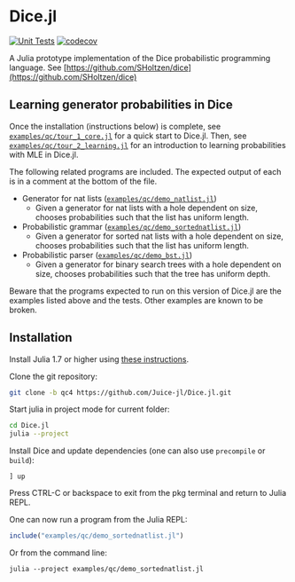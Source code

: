 # Dice.jl

[![Unit Tests](https://github.com/Juice-jl/Dice.jl/workflows/Unit%20Tests/badge.svg)](https://github.com/Juice-jl/Dice.jl/actions?query=workflow%3A%22Unit+Tests%22+branch%3Amain)  [![codecov](https://codecov.io/gh/Juice-jl/Dice.jl/branch/main/graph/badge.svg)](https://codecov.io/gh/Juice-jl/Dice.jl)

A Julia prototype implementation of the Dice probabilistic programming language.
See [https://github.com/SHoltzen/dice](https://github.com/SHoltzen/dice)


## Learning generator probabilities in Dice

Once the installation (instructions below) is complete, see [`examples/qc/tour_1_core.jl`](examples/qc/tour_1_core.jl) for a quick start to Dice.jl. Then, see [`examples/qc/tour_2_learning.jl`](examples/qc/tour_2_learning.jl) for an introduction to learning probabilities with MLE in Dice.jl.

The following related programs are included. The expected output of each is in a comment at the bottom of the file.
- Generator for nat lists ([`examples/qc/demo_natlist.jl`](examples/qc/demo_natlist.jl))
  - Given a generator for nat lists with a hole dependent on size, chooses probabilities such that the list has uniform length.
- Probabilistic grammar ([`examples/qc/demo_sortednatlist.jl`](examples/qc/demo_sortednatlist.jl))
  - Given a generator for sorted nat lists with a hole dependent on size, chooses probabilities such that the list has uniform length.
- Probabilistic parser ([`examples/qc/demo_bst.jl`](examples/qc/demo_bst.jl))
  - Given a generator for binary search trees with a hole dependent on size, chooses probabilities such that the tree has uniform depth.

Beware that the programs expected to run on this version of Dice.jl are the examples listed above and the tests. Other examples are known to be broken.

## Installation

Install Julia 1.7 or higher using [these instructions](https://julialang.org/downloads/platform/).

Clone the git repository:
```bash
git clone -b qc4 https://github.com/Juice-jl/Dice.jl.git
```

Start julia in project mode for current folder:
```bash
cd Dice.jl
julia --project
```

Install Dice and update dependencies (one can also use `precompile` or `build`):

```
] up
```

Press CTRL-C or backspace to exit from the pkg terminal and return to Julia REPL.

One can now run a program from the Julia REPL:
```julia
include("examples/qc/demo_sortednatlist.jl")
```

Or from the command line:
```
julia --project examples/qc/demo_sortednatlist.jl
```